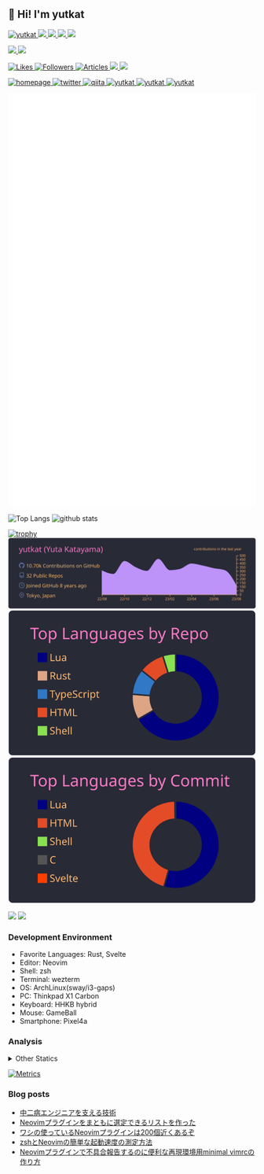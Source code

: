 ## 👋 Hi! I'm yutkat

<p align="left"> 
  <a href="https://github.com/yutkat/yutkat/">
    <img src="https://komarev.com/ghpvc/?username=yutkat" alt="yutkat" />
  </a>
  <a href="http://twitter.com/yutkat">
    <img height="20" src="https://img.shields.io/twitter/follow/yutkat?label=Twitter&logo=twitter&style=flat" />
  </a>
  <a href="https://github.com/yutkat">
    <img height="20" src="https://img.shields.io/github/followers/yutkat?label=follow&logo=github&style=flat" />
  </a>
  <a href="https://www.reddit.com/user/yutkat">
    <img height="20" src="https://img.shields.io/reddit/user-karma/combined/yutkat?label=Reddit&logo=reddit&style=flat" />
  </a>
  <a href="https://stackoverflow.com/users/5720201/yutkat">
    <img height="20" src="https://img.shields.io/stackexchange/stackoverflow/r/5720201?label=StackOverflow&logo=stack-overflow&style=flat" />
  </a>
</p>

<p align="left"> 
  <a href="https://gitstar-ranking.com/yutkat">
    <img height="20" src="https://img.shields.io/endpoint?label=star ranking&url=https%3A%2F%2Fgitstar-ranking.com%2Fusers%2Fyutkat%2Fshields" />
  </a>
  <a href="https://user-badge.committers.top/japan/yutkat">
    <img height="20" src="https://user-badge.committers.top/japan/yutkat.svg" />
  </a>
</p>

<p align="left">
  <a href="https://zenn.dev/yutakatay">
    <img height="20" src="https://badgen.org/img/zenn/yutakatay/likes?style=plastic" alt="Likes" />
  </a>
  <a href="https://zenn.dev/yutakatay">
    <img height="20" src="https://badgen.org/img/zenn/yutakatay/followers?style=plastic" alt="Followers" />
  </a>
  <a href="https://zenn.dev/yutakatay">
    <img height="20" src="https://badgen.org/img/zenn/yutakatay/articles?style=plastic" alt="Articles" />
  </a>
  <a href="http://qiita.com/yutkat">
    <img height="20" src="https://qiita-badge.apiapi.app/s/yutkat/contributions.svg" />
  </a>
  <a href="http://qiita.com/yutkat">
    <img height="20" src="https://qiita-badge.apiapi.app/s/yutkat/posts.svg" />
  </a>
</p>

<p align="left"> 
  <a href="https://yutkat.github.io/">
    <img alt="homepage" width="30px" src="https://simpleicons.org/icons/homeassistantcommunitystore.svg" />
  </a>
  <a href="https://twitter.com/yutkat">
    <img alt="twitter" width="30px" src="https://simpleicons.org/icons/twitter.svg" />
  </a>
  <a href="https://qiita.com/yutkat">
    <img alt="qiita" width="30px" src="https://simpleicons.org/icons/qiita.svg" />
  </a>
  <a href="https://dev.to/yutkat" target="blank">
    <img src="https://cdn.jsdelivr.net/npm/simple-icons@3.0.1/icons/dev-dot-to.svg" alt="yutkat" height="30" width="30" />
  </a>
  <a href="https://stackoverflow.com/users/yutkat" target="blank">
    <img src="https://cdn.jsdelivr.net/npm/simple-icons@3.0.1/icons/stackoverflow.svg" alt="yutkat" height="30" width="30" />
  </a>
  <a href="https://www.quora.com/profile/Yutkat" target="blank">
    <img src="https://simpleicons.org/icons/quora.svg" alt="yutkat" height="30" width="30" />
  </a>
</p>

<!-- ![Metrics](https://metrics.lecoq.io/yutkat) -->
![Metrics](https://github.com/yutkat/yutkat/blob/main/github-metrics.svg)

<p align="left"> 
  <img alt="Top Langs" height="150px" src="https://github-readme-stats.vercel.app/api/top-langs/?username=yutkat&layout=compact&count_private=true&show_icons=true&show_icons=true&theme=onedark" />
  <img alt="github stats" height="150px" src="https://github-readme-stats.vercel.app/api?username=yutkat&count_private=true&show_icons=true&show_icons=true&theme=onedark" />
</p>

[![trophy](https://github-profile-trophy.vercel.app/?username=yutkat&theme=gruvbox)](https://github.com/ryo-ma/github-profile-trophy)
[![](https://raw.githubusercontent.com/yutkat/yutkat/master/profile-summary-card-output/dracula/0-profile-details.svg)](https://github.com/vn7n24fzkq/github-profile-summary-cards)
[![](https://raw.githubusercontent.com/yutkat/yutkat/master/profile-summary-card-output/dracula/1-repos-per-language.svg)](https://github.com/vn7n24fzkq/github-profile-summary-cards)
[![](https://raw.githubusercontent.com/yutkat/yutkat/master/profile-summary-card-output/dracula/2-most-commit-language.svg)](https://github.com/vn7n24fzkq/github-profile-summary-cards)

[![](https://activity-graph.herokuapp.com/graph?username=yutkat&theme=github)](https://activity-graph.herokuapp.com/graph?username=yutkat&theme=github)
[![](https://github-readme-streak-stats.herokuapp.com/?user=yutkat&theme=dark)](https://github-readme-streak-stats.herokuapp.com/?user=yutkat&theme=dark)

### Development Environment

- Favorite Languages: Rust, Svelte
- Editor: Neovim
- Shell: zsh
- Terminal: wezterm
- OS: ArchLinux(sway/i3-gaps)
- PC: Thinkpad X1 Carbon
- Keyboard: HHKB hybrid
- Mouse: GameBall
- Smartphone: Pixel4a

### Analysis

<!-- <img height="150" src="https://github.com/yutkat/yutkat/blob/master/images/stat.svg" alt="Alternative Text"/> -->

<details>
  <summary>Other Statics</summary>

  <!--START_SECTION:waka-->
![Code Time](http://img.shields.io/badge/Code%20Time-6%2C731%20hrs%2020%20mins-blue)

![Lines of code](https://img.shields.io/badge/From%20Hello%20World%20I%27ve%20Written-195.6%20thousand%20lines%20of%20code-blue)

**🐱 My GitHub Data** 

> 📦 43.0 kB Used in GitHub's Storage 
 > 
> 🏆 2,617 Contributions in the Year 2023
 > 
> 🚫 Not Opted to Hire
 > 
> 📜 103 Public Repositories 
 > 
> 🔑 2 Private Repositories 
 > 
**I'm an Early 🐤** 

```text
🌞 Morning                1547 commits        ██████░░░░░░░░░░░░░░░░░░░   25.94 % 
🌆 Daytime                2078 commits        █████████░░░░░░░░░░░░░░░░   34.85 % 
🌃 Evening                1449 commits        ██████░░░░░░░░░░░░░░░░░░░   24.30 % 
🌙 Night                  889 commits         ████░░░░░░░░░░░░░░░░░░░░░   14.91 % 
```
📅 **I'm Most Productive on Monday** 

```text
Monday                   1039 commits        ████░░░░░░░░░░░░░░░░░░░░░   17.42 % 
Tuesday                  971 commits         ████░░░░░░░░░░░░░░░░░░░░░   16.28 % 
Wednesday                930 commits         ████░░░░░░░░░░░░░░░░░░░░░   15.60 % 
Thursday                 947 commits         ████░░░░░░░░░░░░░░░░░░░░░   15.88 % 
Friday                   831 commits         ███░░░░░░░░░░░░░░░░░░░░░░   13.94 % 
Saturday                 528 commits         ██░░░░░░░░░░░░░░░░░░░░░░░   08.85 % 
Sunday                   717 commits         ███░░░░░░░░░░░░░░░░░░░░░░   12.02 % 
```


📊 **This Week I Spent My Time On** 

```text
🕑︎ Time Zone: Asia/Tokyo

💬 Programming Languages: 
Other                    54 hrs 19 mins      ████████████████████████░   94.35 % 
sh                       2 hrs 36 mins       █░░░░░░░░░░░░░░░░░░░░░░░░   04.52 % 
Lua                      15 mins             ░░░░░░░░░░░░░░░░░░░░░░░░░   00.46 % 
Markdown                 11 mins             ░░░░░░░░░░░░░░░░░░░░░░░░░   00.32 % 
Bash                     6 mins              ░░░░░░░░░░░░░░░░░░░░░░░░░   00.18 % 

🔥 Editors: 
Chrome                   54 hrs 13 mins      ████████████████████████░   94.18 % 
Zsh                      2 hrs 36 mins       █░░░░░░░░░░░░░░░░░░░░░░░░   04.52 % 
Neovim                   45 mins             ░░░░░░░░░░░░░░░░░░░░░░░░░   01.30 % 

💻 Operating System: 
Linux                    57 hrs 34 mins      █████████████████████████   100.00 % 
```

**I Mostly Code in Lua** 

```text
Lua                      51 repos            ██████████████████░░░░░░░   70.83 % 
HTML                     2 repos             █░░░░░░░░░░░░░░░░░░░░░░░░   02.78 % 
TypeScript               2 repos             █░░░░░░░░░░░░░░░░░░░░░░░░   02.78 % 
Vim Script               2 repos             █░░░░░░░░░░░░░░░░░░░░░░░░   02.78 % 
JavaScript               1 repo              ░░░░░░░░░░░░░░░░░░░░░░░░░   01.39 % 
```



**Timeline**

![Lines of Code chart](https://raw.githubusercontent.com/yutkat/yutkat/main/assets/bar_graph.png)


 Last Updated on 11/08/2023 19:36:11 UTC
<!--END_SECTION:waka-->
</details>


[![Metrics](https://github.com/yutkat/yutkat/actions/workflows/main.yml/badge.svg)](https://github.com/yutkat/yutkat/actions/workflows/main.yml)

### Blog posts

<!-- BLOG-POST-LIST:START -->
- [中二病エンジニアを支える技術](https://zenn.dev/yutakatay/articles/chuunibyou-engineer)
- [Neovimプラグインをまともに選定できるリストを作った](https://zenn.dev/yutakatay/articles/neovim-pluginlist)
- [ワシの使っているNeovimプラグインは200個近くあるぞ](https://zenn.dev/yutakatay/articles/neovim-plugins-2022)
- [zshとNeovimの簡単な起動速度の測定方法](https://zenn.dev/yutakatay/articles/zsh-neovim-speedcheck)
- [Neovimプラグインで不具合報告するのに便利な再現環境用minimal vimrcの作り方](https://zenn.dev/yutakatay/articles/neovim-minimal-config)
<!-- BLOG-POST-LIST:END -->
